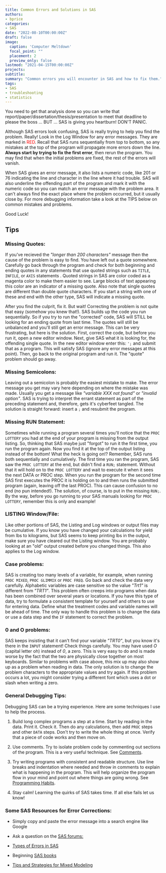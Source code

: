 ```yaml
---
title: Common Errors and Solutions in SAS
authors:
- bprice
categories:
- SAS
date: "2022-08-10T00:00:00Z"
draft: false
image:
  caption: 'Computer Meltdown'
  focal_point: ""
  placement: 2
  preview_only: false
lastmod: "2021-04-15T00:00:00Z"
projects:
subtitle: 
summary: "Common errors you will encounter in SAS and how to fix them."
tags:
- SAS
- troubleshooting
- statistics
---
```


You need to get that analysis done so you can write that report/paper/dissertation/thesis/presentation to meet that deadline to please the boss ... BUT ... SAS is giving you heartburn! DON'T PANIC. 

Although SAS errors look confusing, SAS is really trying to help you find the problem. Really! Look in the Log Window for any error messages. They are marked in <span style="color:red">RED</span>. Recall that SAS runs sequentially from top to bottom, so any mistakes at the top of the program will propagate more errors down the line. **Always start by trying to fix the first error**, then rerun the program. You may find that when the initial problems are fixed, the rest of the errors will vanish. 

When SAS gives an error message, it also lists a numeric code, like 201 or 76 indicating the line and character in the line where it had trouble. SAS will also underline the offending part of the program and mark it with the numeric code so you can match an error message with the problem area. It can't always find the exact place where the problem occurred, but it usually close by. For more debugging information take a look at the TIPS below on common mistakes and problems. 

Good Luck!

## Tips

### Missing Quotes:

If you've recieved the *"longer than 200 characters"* message then the cause of the problem is easy to find. You have left out a quote somewhere. Carefully go back through the program and check for both beginning and ending quotes in any statements that use quoted strings such as `TITLE`, `INFILE`, or `AXIS` statements . Quoted strings in SAS are color coded as a magenta color to make them easier to see. Large blocks of text appearing this color are an indicator of a missing quote. Also note that single quotes are different than double quote characters. If you start a string with one of these and end with the other type, SAS will indicate a missing quote.

After you find the culprit, fix it. But wait! Correcting the problem is not quite that easy (somehow you knew that!). SAS builds up the code you run sequentially. So if you try to run the "corrected" code, SAS will STILL be looking for an ending quote from last time. The quotes will still be unbalanced and you'll still get an error message. This can be very frustrating, but here is the solution. First, correct the code, but before you run it, open a new editor window. Next, give SAS what it is looking for, the offending single quote. In the new editor window enter this: `';` and submit that as a program. This will satisfy SAS (ignore any error messages at this point). Then, go back to the original program and run it. The "quote" problem should go away.

### Missing Semicolons:

Leaving out a semicolon is probably the easiest mistake to make. The error message you get may vary here depending on where the mistake was made. Usually you get a message like *"variable XXX not found"* or *"invalid option"*. SAS is trying to interpret the errant statement as part of the preceding statement and, therefore, gets it's cyberfeet tangled. The solution is straight forward: insert a `;` and resubmit the program.

### Missing RUN Statement:

Sometimes while running a program several times you'll notice that the `PROC LOTTERY` you had at the end of your program is missing from the output listing. So, thinking that SAS maybe just "forgot" to run it the first time, you run the program again. Now you find it at the top of the output listing instead of the bottom! What the heck is going on!? Remember, SAS runs both sequentially and cumulatively. The first time you ran the program, SAS saw the `PROC LOTTERY` at the end, but didn't find a `RUN;` statement. Without that it will hold on to the `PROC LOTTERY` and wait to execute it when it sees the next DATA or PROC step. When you run the program for the second time SAS first executes the PROC it is holding on to and then runs the submitted program (again, leaving off the last PROC). This can cause confusion to no end (no pun intended!). The solution, of course, is to put in the missing `RUN;`. By the way, before you go running to your SAS manuals looking for `PROC LOTTERY`, remember this is only and example!

### LISTING Window/File:

Like other portions of SAS, the Listing and Log windows or output files may be cumulative. If you know you have changed your calculations for yield from lbs to kilograms, but SAS seems to keep printing lbs in the output, make sure you have cleared out the Listing window. You are probably looking at an "old" output created before you changed things. This also applies to the Log window.

### Case problems:

SAS is creating too many levels of a variable, for example, when running `PROC MIXED`, `PROC GLIMMIX` or `PROC FREQ`. Go back and check the data very carefully. Alphabetic variables are case sensitive so the value *"Trt1"* is different from *"TRT1"*. This problem often creeps into programs when data has been combined over several years or locations. If you have this type of data, try to formulate a consistent template for yourself and others to use for entering data. Define what the treatment codes and variable names will be ahead of time. The only way to handle this problem is to change the data or use a data step and the `IF` statement to correct the problem.

### 0 and O problems:

SAS keeps insisting that it can't find your variable *"TRT0"*, but you know it's there in the `INPUT` statement! Check things carefully. You may have used *O* (capital letter oh) instead of *0*, a zero. This is very easy to do and is made worse by the fact that the two are physically close together on most keyboards. Similar to problems with case above, this mix up may also show up as a problem when reading in data. The only solution is to change the problem characters to the appropriate values and try again. If this problem occurs a lot, you might consider trying a different font which uses a dot or slash when writing a zero.

### General Debugging Tips:

Debugging SAS can be a trying experience. Here are some techniques I use to help the process.

1.  Build long complex programs a step at a time. Start by reading in the data. Print it. Check it. Then do any calculations, then add `PROC` steps and other `DATA` steps. Don't try to write the whole thing at once. Verify that a piece of code works and then move on.

2.  Use comments. Try to isolate problem code by commenting out sections of the program. This is a very useful technique. See [Comments](https://agstats.io/tutorials/sas-data-step.html#42_Commenting_and_Documentation).

3.  Try writing programs with consistent and readable structure. Use line breaks and indentation where needed and throw in comments to explain what is happening in the program. This will help organize the program flow in your mind and point out where things are going wrong. See [Programming Habits](https://agstats.io/tutorials/sas-data-step.html#4_Programming_Habits).

4.  Stay calm! Learning the quirks of SAS takes time. If all else fails let us know!

### Some SAS Resources for Error Corrections:

-   Simply copy and paste the error message into a search engine like Google

-   Ask a question on the [SAS forums:](https://communities.sas.com/)

-   [Types of Errors in SAS](https://documentation.sas.com/doc/en/pgmsascdc/9.4_3.5/lrcon/n1g8q3l1j2z1hjn1gj1hln0ci5gn.htm)

-   Beginning [SAS books](https://blogs.sas.com/content/sgf/2021/09/13/top-books-for-sas-programmers/)

-   [Tips and Strategies for Mixed Modeling](http://support.sas.com/resources/papers/proceedings12/332-2012.pdf)
